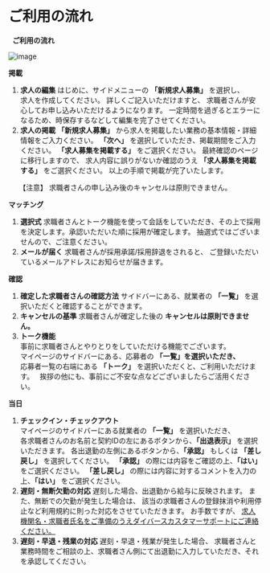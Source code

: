 # ご利用の流れ
 
**ご利用の流れ**

![image](/faqs/images/j005.png)

**掲載**		
1. **求人の編集**
	はじめに、サイドメニューの **「新規求人募集」** を選択し、	
	求人を作成してください。
	詳しくご記入いただけますと、
	求職者さんが安心してお申し込みいただけるようになります。
	一定時間を過ぎるとエラーになるため、時保存するなどして編集を完了させてください。
2. **求人の掲載**
	**「新規求人募集」** から求人を掲載したい業務の基本情報・詳細情報をご入力ください。
	**「次へ」** を選択していただき、掲載期間をご入力ください。
	**「求人募集を掲載する」** をご選択ください。
	最終確認のページに移行しますので、
	求人内容に誤りがないか確認のうえ **「求人募集を掲載する」** をご選択ください。
	以上の手順で掲載が完了いたします。

　　【注意】
求職者さんの申し込み後のキャンセルは原則できません。


**マッチング**
1. **選択式**
	求職者さんとトーク機能を使って会話をしていただき、その上で採用を決定します。承認いただいた順に採用が確定します。
	抽選式ではございませんので、ご注意ください。
2. **メールが届く**
	求職者さんが採用承諾/採用辞退をされると、
	ご登録いただいているメールアドレスにお知らせが届きます。

**確認**

1. **確定した求職者さんの確認方法**
	サイドバーにある、就業者の **「一覧」** を選択いただくと確認することができます。	
2. **キャンセルの基準**	
	求職者さんが確定した後の **キャンセルは原則できません。**	
3. **トーク機能**	
	事前に求職者さんとやりとりをしていただける機能でございます。	
	マイページのサイドバーにある、応募者の **「一覧」を選択いただき、**	
	応募者一覧の右端にある **「トーク」** を選択いただくと、ご利用いただけます。
 	挨拶の他にも、事前にご不安な点などございましたらご活用ください。

**当日**	
	
1. **チェックイン・チェックアウト**	
	マイページのサイドバーにある就業者の **「一覧」** を選択いただき、	
	各求職者さんのお名前と契約IDの左にあるボタンから、**「出退表示」** を選択いただきます。
	各出退勤の左側にあるボタンから、**「承認」** もしくは **「差し戻し」** を選択してください。
	**「承認」** の際には内容をご確認の上、**「はい」** をご選択ください。
	**「差し戻し」** の際には内容に対するコメントを入力の上、**「はい」** をご選択ください。
2. **遅刻・無断欠勤の対応**
	遅刻した場合、出退勤から給与に反映されます。
	また、無断での欠勤が発生した場合は、
	該当の求職者さんの登録抹消や利用停止など利用規約に則った対応をさせていただきます。
	お手数ですが、
    [求人機関名・求職者氏名をご準備のうえダイバースカスタマーサポートにご連絡ください。](/medical/faqs/w018d?category=employee)	 	
3. **遅刻・早退・残業の対応**
	遅刻・早退・残業が発生した場合、
	求職者さんと業務時間をご相談の上、求職者さん側にて出退勤に入力していただき、それを承認してください。